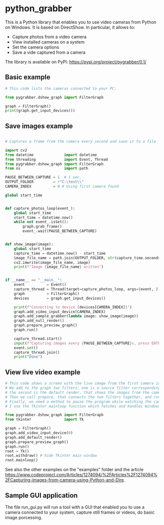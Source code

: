 # python_grabber
This is a Python library that enables you to use video cameras from Python on Windows. It is based on DirectShow.
In particular, it allows to:
 * Capture photos from a video camera
 * View installed cameras on a system
 * Set the camera options
 * Save a vide captured from a camera

The library is available on PyPI: https://pypi.org/project/pygrabber/0.1/

## Basic example
```python
# This code lists the cameras connected to your PC:

from pygrabber.dshow_graph import FilterGraph

graph = FilterGraph()
print(graph.get_input_devices())
```

## Save images example
```python

# Captures a frame from the camera every second and save it to a file

import cv2
from datetime              import datetime
from threading             import Event, Thread
from pygrabber.dshow_graph import FilterGraph
from os                    import path

PAUSE_BETWEEN_CAPTURE = 1  # 1 sec.
OUTPUT_FOLDER         = r"C:\test\\"
CAMERA_INDEX          = 0 # Using first camera found

global start_time


def capture_photos_loop(event_):
    global start_time
    start_time = datetime.now()
    while not event_.isSet():
        graph.grab_frame()
        event_.wait(PAUSE_BETWEEN_CAPTURE)


def show_image(image):
    global start_time
    capture_time = datetime.now() - start_time
    image_file_name = path.join(OUTPUT_FOLDER, str(capture_time.seconds * 1000 + int(capture_time.microseconds / 1000)) + ".jpg")
    cv2.imwrite(image_file_name, image)
    print(f"Image {image_file_name} written")


if __name__ == "__main__":
    event          = Event()
    capture_thread = Thread(target=capture_photos_loop, args=(event, ))
    graph          = FilterGraph()
    devices        = graph.get_input_devices()

    print(f"Connecting to device {devices[CAMERA_INDEX]}")
    graph.add_video_input_device(CAMERA_INDEX)
    graph.add_sample_grabber(lambda image: show_image(image))
    graph.add_null_render()
    graph.prepare_preview_graph()
    graph.run()

    capture_thread.start()
    input(f"Capturing images every {PAUSE_BETWEEN_CAPTURE}s, press ENTER to terminate.")
    event.set()
    capture_thread.join()
    print("Done")
```
## View live video example
```python
# This code shows a screen with the live image from the first camera in your PC.
# We add to the graph two filters: one is a source filter corresponding to the first camera connected to your PC,
# the second is the default render, that shows the images from the camera in a window on the screen.
# Then we call prepare, that connects the two filters together, and run, to execute the graph.
# Finally, we need a method to pause the program while watching the camera video.
# I use the Tkinter mainloop function which fetches and handles Windows events, so the application does't seem frozen.

from pygrabber.dshow_graph import FilterGraph
from tkinter               import Tk

graph = FilterGraph()
graph.add_video_input_device(0)
graph.add_default_render()
graph.prepare_preview_graph()
graph.run()
root = Tk()
root.withdraw() # hide Tkinter main window
root.mainloop()
```

See also the other examples on the "examples" folder and the article https://www.codeproject.com/Articles/1274094/%2FArticles%2F1274094%2FCapturing-images-from-camera-using-Python-and-Dire.

## Sample GUI application

The file run_gui.py will run a tool with a GUI that enabled you to use a camera connected to your system, capture still frames or videos, do basic image porcessing. 
